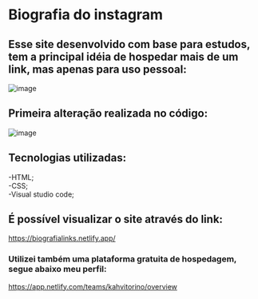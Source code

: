 # Biografia do instagram
## Esse site desenvolvido com base para estudos, tem a principal idéia de hospedar mais de um link, mas apenas para uso pessoal:
![image](https://user-images.githubusercontent.com/125405624/225792514-757e1841-6f39-413d-b022-03d9bf979157.png)
## Primeira alteração realizada no código:
![image](https://user-images.githubusercontent.com/125405624/225820636-ecbad213-cc1a-4cd1-9f68-93237261aaec.png)
## Tecnologias utilizadas:
-HTML;
<br>
-CSS;
<br>
-Visual studio code;
## É possível visualizar o site através do link:
https://biografialinks.netlify.app/
### Utilizei também uma plataforma gratuita de hospedagem, segue abaixo meu perfil:
https://app.netlify.com/teams/kahvitorino/overview
